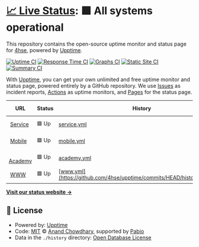 # [📈 Live Status](https://4hse.github.io/upptime): <!--live status--> **🟩 All systems operational**

This repository contains the open-source uptime monitor and status page for [4hse](www.4hse.com), powered by [Upptime](https://github.com/upptime/upptime).

[![Uptime CI](https://github.com/4hse/upptime/workflows/Uptime%20CI/badge.svg)](https://github.com/4hse/upptime/actions?query=workflow%3A%22Uptime+CI%22)
[![Response Time CI](https://github.com/4hse/upptime/workflows/Response%20Time%20CI/badge.svg)](https://github.com/4hse/upptime/actions?query=workflow%3A%22Response+Time+CI%22)
[![Graphs CI](https://github.com/4hse/upptime/workflows/Graphs%20CI/badge.svg)](https://github.com/4hse/upptime/actions?query=workflow%3A%22Graphs+CI%22)
[![Static Site CI](https://github.com/4hse/upptime/workflows/Static%20Site%20CI/badge.svg)](https://github.com/4hse/upptime/actions?query=workflow%3A%22Static+Site+CI%22)
[![Summary CI](https://github.com/4hse/upptime/workflows/Summary%20CI/badge.svg)](https://github.com/4hse/upptime/actions?query=workflow%3A%22Summary+CI%22)

With [Upptime](https://upptime.js.org), you can get your own unlimited and free uptime monitor and status page, powered entirely by a GitHub repository. We use [Issues](https://github.com/4hse/upptime/issues) as incident reports, [Actions](https://github.com/4hse/upptime/actions) as uptime monitors, and [Pages](https://4hse.github.io/upptime) for the status page.

<!--start: status pages-->
<!-- This summary is generated by Upptime (https://github.com/upptime/upptime) -->
<!-- Do not edit this manually, your changes will be overwritten -->
<!-- prettier-ignore -->
| URL | Status | History | Response Time | Uptime |
| --- | ------ | ------- | ------------- | ------ |
| <img alt="" src="https://icons.duckduckgo.com/ip3/service.4hse.com.ico" height="13"> [Service](https://service.4hse.com) | 🟩 Up | [service.yml](https://github.com/4hse/upptime/commits/HEAD/history/service.yml) | <details><summary><img alt="Response time graph" src="./graphs/service/response-time-week.png" height="20"> 583ms</summary><br><a href="https://4hse.github.io/upptime/history/service"><img alt="Response time 630" src="https://img.shields.io/endpoint?url=https%3A%2F%2Fraw.githubusercontent.com%2F4hse%2Fupptime%2FHEAD%2Fapi%2Fservice%2Fresponse-time.json"></a><br><a href="https://4hse.github.io/upptime/history/service"><img alt="24-hour response time 636" src="https://img.shields.io/endpoint?url=https%3A%2F%2Fraw.githubusercontent.com%2F4hse%2Fupptime%2FHEAD%2Fapi%2Fservice%2Fresponse-time-day.json"></a><br><a href="https://4hse.github.io/upptime/history/service"><img alt="7-day response time 583" src="https://img.shields.io/endpoint?url=https%3A%2F%2Fraw.githubusercontent.com%2F4hse%2Fupptime%2FHEAD%2Fapi%2Fservice%2Fresponse-time-week.json"></a><br><a href="https://4hse.github.io/upptime/history/service"><img alt="30-day response time 630" src="https://img.shields.io/endpoint?url=https%3A%2F%2Fraw.githubusercontent.com%2F4hse%2Fupptime%2FHEAD%2Fapi%2Fservice%2Fresponse-time-month.json"></a><br><a href="https://4hse.github.io/upptime/history/service"><img alt="1-year response time 630" src="https://img.shields.io/endpoint?url=https%3A%2F%2Fraw.githubusercontent.com%2F4hse%2Fupptime%2FHEAD%2Fapi%2Fservice%2Fresponse-time-year.json"></a></details> | <details><summary><a href="https://4hse.github.io/upptime/history/service">100.00%</a></summary><a href="https://4hse.github.io/upptime/history/service"><img alt="All-time uptime 100.00%" src="https://img.shields.io/endpoint?url=https%3A%2F%2Fraw.githubusercontent.com%2F4hse%2Fupptime%2FHEAD%2Fapi%2Fservice%2Fuptime.json"></a><br><a href="https://4hse.github.io/upptime/history/service"><img alt="24-hour uptime 100.00%" src="https://img.shields.io/endpoint?url=https%3A%2F%2Fraw.githubusercontent.com%2F4hse%2Fupptime%2FHEAD%2Fapi%2Fservice%2Fuptime-day.json"></a><br><a href="https://4hse.github.io/upptime/history/service"><img alt="7-day uptime 100.00%" src="https://img.shields.io/endpoint?url=https%3A%2F%2Fraw.githubusercontent.com%2F4hse%2Fupptime%2FHEAD%2Fapi%2Fservice%2Fuptime-week.json"></a><br><a href="https://4hse.github.io/upptime/history/service"><img alt="30-day uptime 100.00%" src="https://img.shields.io/endpoint?url=https%3A%2F%2Fraw.githubusercontent.com%2F4hse%2Fupptime%2FHEAD%2Fapi%2Fservice%2Fuptime-month.json"></a><br><a href="https://4hse.github.io/upptime/history/service"><img alt="1-year uptime 100.00%" src="https://img.shields.io/endpoint?url=https%3A%2F%2Fraw.githubusercontent.com%2F4hse%2Fupptime%2FHEAD%2Fapi%2Fservice%2Fuptime-year.json"></a></details>
| <img alt="" src="https://icons.duckduckgo.com/ip3/mobile.4hse.com.ico" height="13"> [Mobile](https://mobile.4hse.com) | 🟩 Up | [mobile.yml](https://github.com/4hse/upptime/commits/HEAD/history/mobile.yml) | <details><summary><img alt="Response time graph" src="./graphs/mobile/response-time-week.png" height="20"> 445ms</summary><br><a href="https://4hse.github.io/upptime/history/mobile"><img alt="Response time 485" src="https://img.shields.io/endpoint?url=https%3A%2F%2Fraw.githubusercontent.com%2F4hse%2Fupptime%2FHEAD%2Fapi%2Fmobile%2Fresponse-time.json"></a><br><a href="https://4hse.github.io/upptime/history/mobile"><img alt="24-hour response time 468" src="https://img.shields.io/endpoint?url=https%3A%2F%2Fraw.githubusercontent.com%2F4hse%2Fupptime%2FHEAD%2Fapi%2Fmobile%2Fresponse-time-day.json"></a><br><a href="https://4hse.github.io/upptime/history/mobile"><img alt="7-day response time 445" src="https://img.shields.io/endpoint?url=https%3A%2F%2Fraw.githubusercontent.com%2F4hse%2Fupptime%2FHEAD%2Fapi%2Fmobile%2Fresponse-time-week.json"></a><br><a href="https://4hse.github.io/upptime/history/mobile"><img alt="30-day response time 485" src="https://img.shields.io/endpoint?url=https%3A%2F%2Fraw.githubusercontent.com%2F4hse%2Fupptime%2FHEAD%2Fapi%2Fmobile%2Fresponse-time-month.json"></a><br><a href="https://4hse.github.io/upptime/history/mobile"><img alt="1-year response time 485" src="https://img.shields.io/endpoint?url=https%3A%2F%2Fraw.githubusercontent.com%2F4hse%2Fupptime%2FHEAD%2Fapi%2Fmobile%2Fresponse-time-year.json"></a></details> | <details><summary><a href="https://4hse.github.io/upptime/history/mobile">100.00%</a></summary><a href="https://4hse.github.io/upptime/history/mobile"><img alt="All-time uptime 100.00%" src="https://img.shields.io/endpoint?url=https%3A%2F%2Fraw.githubusercontent.com%2F4hse%2Fupptime%2FHEAD%2Fapi%2Fmobile%2Fuptime.json"></a><br><a href="https://4hse.github.io/upptime/history/mobile"><img alt="24-hour uptime 100.00%" src="https://img.shields.io/endpoint?url=https%3A%2F%2Fraw.githubusercontent.com%2F4hse%2Fupptime%2FHEAD%2Fapi%2Fmobile%2Fuptime-day.json"></a><br><a href="https://4hse.github.io/upptime/history/mobile"><img alt="7-day uptime 100.00%" src="https://img.shields.io/endpoint?url=https%3A%2F%2Fraw.githubusercontent.com%2F4hse%2Fupptime%2FHEAD%2Fapi%2Fmobile%2Fuptime-week.json"></a><br><a href="https://4hse.github.io/upptime/history/mobile"><img alt="30-day uptime 100.00%" src="https://img.shields.io/endpoint?url=https%3A%2F%2Fraw.githubusercontent.com%2F4hse%2Fupptime%2FHEAD%2Fapi%2Fmobile%2Fuptime-month.json"></a><br><a href="https://4hse.github.io/upptime/history/mobile"><img alt="1-year uptime 100.00%" src="https://img.shields.io/endpoint?url=https%3A%2F%2Fraw.githubusercontent.com%2F4hse%2Fupptime%2FHEAD%2Fapi%2Fmobile%2Fuptime-year.json"></a></details>
| <img alt="" src="https://icons.duckduckgo.com/ip3/academy.4hse.com.ico" height="13"> [Academy](https://academy.4hse.com) | 🟩 Up | [academy.yml](https://github.com/4hse/upptime/commits/HEAD/history/academy.yml) | <details><summary><img alt="Response time graph" src="./graphs/academy/response-time-week.png" height="20"> 1082ms</summary><br><a href="https://4hse.github.io/upptime/history/academy"><img alt="Response time 1256" src="https://img.shields.io/endpoint?url=https%3A%2F%2Fraw.githubusercontent.com%2F4hse%2Fupptime%2FHEAD%2Fapi%2Facademy%2Fresponse-time.json"></a><br><a href="https://4hse.github.io/upptime/history/academy"><img alt="24-hour response time 1056" src="https://img.shields.io/endpoint?url=https%3A%2F%2Fraw.githubusercontent.com%2F4hse%2Fupptime%2FHEAD%2Fapi%2Facademy%2Fresponse-time-day.json"></a><br><a href="https://4hse.github.io/upptime/history/academy"><img alt="7-day response time 1082" src="https://img.shields.io/endpoint?url=https%3A%2F%2Fraw.githubusercontent.com%2F4hse%2Fupptime%2FHEAD%2Fapi%2Facademy%2Fresponse-time-week.json"></a><br><a href="https://4hse.github.io/upptime/history/academy"><img alt="30-day response time 1256" src="https://img.shields.io/endpoint?url=https%3A%2F%2Fraw.githubusercontent.com%2F4hse%2Fupptime%2FHEAD%2Fapi%2Facademy%2Fresponse-time-month.json"></a><br><a href="https://4hse.github.io/upptime/history/academy"><img alt="1-year response time 1256" src="https://img.shields.io/endpoint?url=https%3A%2F%2Fraw.githubusercontent.com%2F4hse%2Fupptime%2FHEAD%2Fapi%2Facademy%2Fresponse-time-year.json"></a></details> | <details><summary><a href="https://4hse.github.io/upptime/history/academy">100.00%</a></summary><a href="https://4hse.github.io/upptime/history/academy"><img alt="All-time uptime 100.00%" src="https://img.shields.io/endpoint?url=https%3A%2F%2Fraw.githubusercontent.com%2F4hse%2Fupptime%2FHEAD%2Fapi%2Facademy%2Fuptime.json"></a><br><a href="https://4hse.github.io/upptime/history/academy"><img alt="24-hour uptime 100.00%" src="https://img.shields.io/endpoint?url=https%3A%2F%2Fraw.githubusercontent.com%2F4hse%2Fupptime%2FHEAD%2Fapi%2Facademy%2Fuptime-day.json"></a><br><a href="https://4hse.github.io/upptime/history/academy"><img alt="7-day uptime 100.00%" src="https://img.shields.io/endpoint?url=https%3A%2F%2Fraw.githubusercontent.com%2F4hse%2Fupptime%2FHEAD%2Fapi%2Facademy%2Fuptime-week.json"></a><br><a href="https://4hse.github.io/upptime/history/academy"><img alt="30-day uptime 100.00%" src="https://img.shields.io/endpoint?url=https%3A%2F%2Fraw.githubusercontent.com%2F4hse%2Fupptime%2FHEAD%2Fapi%2Facademy%2Fuptime-month.json"></a><br><a href="https://4hse.github.io/upptime/history/academy"><img alt="1-year uptime 100.00%" src="https://img.shields.io/endpoint?url=https%3A%2F%2Fraw.githubusercontent.com%2F4hse%2Fupptime%2FHEAD%2Fapi%2Facademy%2Fuptime-year.json"></a></details>
| <img alt="" src="https://icons.duckduckgo.com/ip3/www.4hse.com.ico" height="13"> [WWW](https://www.4hse.com) | 🟩 Up | [www.yml](https://github.com/4hse/upptime/commits/HEAD/history/www.yml) | <details><summary><img alt="Response time graph" src="./graphs/www/response-time-week.png" height="20"> 738ms</summary><br><a href="https://4hse.github.io/upptime/history/www"><img alt="Response time 828" src="https://img.shields.io/endpoint?url=https%3A%2F%2Fraw.githubusercontent.com%2F4hse%2Fupptime%2FHEAD%2Fapi%2Fwww%2Fresponse-time.json"></a><br><a href="https://4hse.github.io/upptime/history/www"><img alt="24-hour response time 747" src="https://img.shields.io/endpoint?url=https%3A%2F%2Fraw.githubusercontent.com%2F4hse%2Fupptime%2FHEAD%2Fapi%2Fwww%2Fresponse-time-day.json"></a><br><a href="https://4hse.github.io/upptime/history/www"><img alt="7-day response time 738" src="https://img.shields.io/endpoint?url=https%3A%2F%2Fraw.githubusercontent.com%2F4hse%2Fupptime%2FHEAD%2Fapi%2Fwww%2Fresponse-time-week.json"></a><br><a href="https://4hse.github.io/upptime/history/www"><img alt="30-day response time 828" src="https://img.shields.io/endpoint?url=https%3A%2F%2Fraw.githubusercontent.com%2F4hse%2Fupptime%2FHEAD%2Fapi%2Fwww%2Fresponse-time-month.json"></a><br><a href="https://4hse.github.io/upptime/history/www"><img alt="1-year response time 828" src="https://img.shields.io/endpoint?url=https%3A%2F%2Fraw.githubusercontent.com%2F4hse%2Fupptime%2FHEAD%2Fapi%2Fwww%2Fresponse-time-year.json"></a></details> | <details><summary><a href="https://4hse.github.io/upptime/history/www">100.00%</a></summary><a href="https://4hse.github.io/upptime/history/www"><img alt="All-time uptime 100.00%" src="https://img.shields.io/endpoint?url=https%3A%2F%2Fraw.githubusercontent.com%2F4hse%2Fupptime%2FHEAD%2Fapi%2Fwww%2Fuptime.json"></a><br><a href="https://4hse.github.io/upptime/history/www"><img alt="24-hour uptime 100.00%" src="https://img.shields.io/endpoint?url=https%3A%2F%2Fraw.githubusercontent.com%2F4hse%2Fupptime%2FHEAD%2Fapi%2Fwww%2Fuptime-day.json"></a><br><a href="https://4hse.github.io/upptime/history/www"><img alt="7-day uptime 100.00%" src="https://img.shields.io/endpoint?url=https%3A%2F%2Fraw.githubusercontent.com%2F4hse%2Fupptime%2FHEAD%2Fapi%2Fwww%2Fuptime-week.json"></a><br><a href="https://4hse.github.io/upptime/history/www"><img alt="30-day uptime 100.00%" src="https://img.shields.io/endpoint?url=https%3A%2F%2Fraw.githubusercontent.com%2F4hse%2Fupptime%2FHEAD%2Fapi%2Fwww%2Fuptime-month.json"></a><br><a href="https://4hse.github.io/upptime/history/www"><img alt="1-year uptime 100.00%" src="https://img.shields.io/endpoint?url=https%3A%2F%2Fraw.githubusercontent.com%2F4hse%2Fupptime%2FHEAD%2Fapi%2Fwww%2Fuptime-year.json"></a></details>

<!--end: status pages-->

[**Visit our status website →**](https://4hse.github.io/upptime)

## 📄 License

- Powered by: [Upptime](https://github.com/upptime/upptime)
- Code: [MIT](./LICENSE) © [Anand Chowdhary](https://anandchowdhary.com), supported by [Pabio](https://pabio.com)
- Data in the `./history` directory: [Open Database License](https://opendatacommons.org/licenses/odbl/1-0/)
